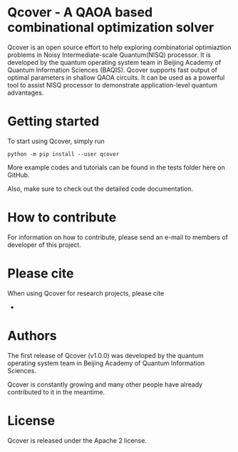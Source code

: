 # Qcover - A QAOA based combinational optimization solver
Qcover is an open source effort to help exploring combinatorial optimiaztion problems in Noisy Intermediate-scale Quantum(NISQ) processor. It is developed by the quantum operating system team in Beijing Academy of Quantum Information Sciences (BAQIS). Qcover supports fast output of optimal parameters in shallow QAOA circuits. It can be used as a powerful tool to assist NISQ processor to demonstrate application-level quantum advantages. 


# Getting started
To start using Qcover, simply run
```
python -m pip install --user qcover
```
More example codes and tutorials can be found in the tests folder here on GitHub.

Also, make sure to check out the detailed code documentation.


# How to contribute
For information on how to contribute, please send an e-mail to members of developer of this project.

# Please cite
When using Qcover for research projects, please cite

- 


# Authors
The first release of Qcover (v1.0.0) was developed by the quantum operating system team in Beijing Academy of Quantum Information Sciences.

Qcover is constantly growing and many other people have already contributed to it in the meantime.

# License
Qcover is released under the Apache 2 license.

